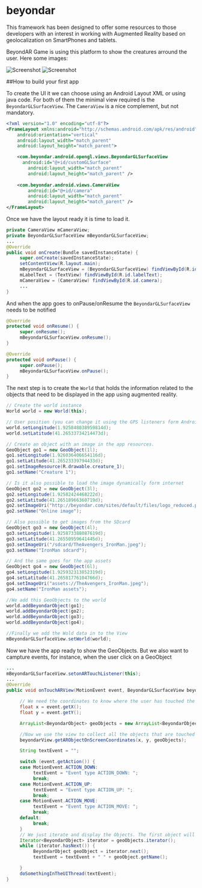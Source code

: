 beyondar
========

This framework has been designed to offer some resources to those developers with an interest in working with Augmented Reality based on geolocalization on SmartPhones and tablets.

BeyondAR Game is using this platform to show the creatures arround the user. Here some images:

![Screenshot](http://beyondar.com/pictures/screenshots/screen_4.jpg)
![Screenshot](http://beyondar.com/pictures/screenshots/screen_1.jpg)

##How to build your first app

To create the UI it we can choose using an Android Layout XML or using java code. For both of them the minimal view required is the `BeyondarGLSurfaceView`. The `CameraView` is a nice complement, but not mandatory.

```xml
<?xml version="1.0" encoding="utf-8"?>
<FrameLayout xmlns:android="http://schemas.android.com/apk/res/android"
    android:orientation="vertical"
    android:layout_width="match_parent"
    android:layout_height="match_parent">

    <com.beyondar.android.opengl.views.BeyondarGLSurfaceView
      android:id="@+id/customGLSurface"
	    android:layout_width="match_parent" 
	    android:layout_height="match_parent" /> 
   
    <com.beyondar.android.views.CameraView
    	android:id="@+id/camera"
	    android:layout_width="match_parent" 
	    android:layout_height="match_parent" />
</FrameLayout>

```
Once we have the layout ready it is time to load it.

```java
private CameraView mCameraView;
private BeyondarGLSurfaceView mBeyondarGLSurfaceView;
...
@Override
public void onCreate(Bundle savedInstanceState) {
     super.onCreate(savedInstanceState);
     setContentView(R.layout.main);
     mBeyondarGLSurfaceView = (BeyondarGLSurfaceView) findViewById(R.id.customGLSurface);
     mLabelText = (TextView) findViewById(R.id.labelText);
     mCameraView = (CameraView) findViewById(R.id.camera);
     ...
}
```

And when the app goes to onPause/onResume the `BeyondarGLSurfaceView` needs to be notified 

```java
@Override
protected void onResume() {
     super.onResume();
     mBeyondarGLSurfaceView.onResume();
}

@Override
protected void onPause() {
     super.onPause();
     mBeyondarGLSurfaceView.onPause();
}
```

The next step is to create the `World` that holds the information related to the objects that need to be displayed in the app using augmented reality.

```java
// Create the world instance
World world = new World(this);

// User position (you can change it using the GPS listeners form Android API)
world.setLongitude(1.925848038959814d);
world.setLatitude(41.26533734214473d);

// Create an object with an image in the app resources.
GeoObject go1 = new GeoObject(1l);
go1.setLongitude(1.926036406654116d);
go1.setLatitude(41.26523339794433d);
go1.setImageResource(R.drawable.creature_1);
go1.setName("Creature 1");

// Is it also possible to load the image dynamically form internet
GeoObject go2 = new GeoObject(3l);
go2.setLongitude(1.92582424468222d);
go2.setLatitude(41.26518966360719d);
go2.setImageUri("http://beyondar.com/sites/default/files/logo_reduced.png");
go2.setName("Online image");

// Also possible to get images from the SDcard
GeoObject go3 = new GeoObject(4l);
go3.setLongitude(1.925873388087619d);
go3.setLatitude(41.26550959641445d);
go3.setImageUri("/sdcard/TheAvengers_IronMan.jpeg");
go3.setName("IronMan sdcard");

// And the same goes for the app assets
GeoObject go4 = new GeoObject(6l);
go4.setLongitude(1.925932313852319d);
go4.setLatitude(41.26581776104766d);
go4.setImageUri("assets://TheAvengers_IronMan.jpeg");
go4.setName("IronMan assets");

//We add this GeoObjects to the world
world.addBeyondarObject(go1);
world.addBeyondarObject(go2);
world.addBeyondarObject(go3);
world.addBeyondarObject(go4);

//Finally we add the Wold data in to the View
mBeyondarGLSurfaceView.setWorld(world);
```
Now we have the app ready to show the GeoObjects. But we also want to campture events, for instance, when the user click on a GeoObject
```java
...
mBeyondarGLSurfaceView.setonARTouchListener(this);
...
@Override
public void onTouchARView(MotionEvent event, BeyondarGLSurfaceView beyondarView) {

     // We need the coordinates to know where the user has touched the screen
     float x = event.getX();
     float y = event.getY();

     ArrayList<BeyondarObject> geoObjects = new ArrayList<BeyondarObject>();

     //Now we use the view to collect all the objects that are touched by the user
     beyondarView.getARObjectOnScreenCoordinates(x, y, geoObjects);

     String textEvent = "";

     switch (event.getAction()) {
     case MotionEvent.ACTION_DOWN:
          textEvent = "Event type ACTION_DOWN: ";
          break;
     case MotionEvent.ACTION_UP:
          textEvent = "Event type ACTION_UP: ";
          break;
     case MotionEvent.ACTION_MOVE:
          textEvent = "Event type ACTION_MOVE: ";
          break;
     default:
          break;
     }
     // We just iterate and display the Objects. The first object will be the closest to the user
     Iterator<BeyondarObject> iterator = geoObjects.iterator();
     while (iterator.hasNext()) {
          BeyondarObject geoObject = iterator.next();
          textEvent = textEvent + " " + geoObject.getName();

     }
     doSomethingInTheUIThread(textEvent);
}

```
